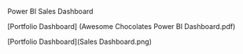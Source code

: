 Power BI Sales Dashboard

[Portfolio Dashboard] (Awesome Chocolates Power BI Dashboard.pdf)

[Portfolio Dashboard](Sales Dashboard.png)
